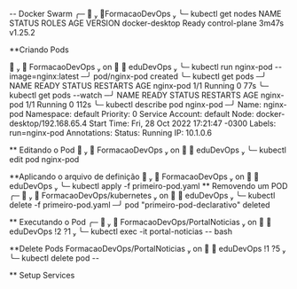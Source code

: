 -- Docker Swarm
╭─   FormacaoDevOps 
╰─ kubectl get nodes
NAME             STATUS   ROLES           AGE     VERSION
docker-desktop   Ready    control-plane   3m47s   v1.25.2

**Criando Pods

    FormacaoDevOps  on   eduDevOps 
╰─ kubectl run nginx-pod --image=nginx:latest                                               ─╯
pod/nginx-pod created
╰─ kubectl get pods                                                                         ─╯
NAME        READY   STATUS    RESTARTS   AGE
nginx-pod   1/1     Running   0          77s
╰─ kubectl get pods --watch                                                                 ─╯
NAME        READY   STATUS    RESTARTS   AGE
nginx-pod   1/1     Running   0          112s
╰─ kubectl describe pod nginx-pod                                                           ─╯
Name:             nginx-pod
Namespace:        default
Priority:         0
Service Account:  default
Node:             docker-desktop/192.168.65.4
Start Time:       Fri, 28 Oct 2022 17:21:47 -0300
Labels:           run=nginx-pod
Annotations:      <none>
Status:           Running
IP:               10.1.0.6

** Editando o Pod
    FormacaoDevOps  on   eduDevOps 
╰─ kubectl edit pod nginx-pod

**Aplicando o arquivo de definição
    FormacaoDevOps  on   eduDevOps 
╰─ kubectl apply -f primeiro-pod.yaml
** Removendo um POD
╭─    FormacaoDevOps/kubernetes  on   eduDevOps 
╰─ kubectl delete -f primeiro-pod.yaml                                                      ─╯
pod "primeiro-pod-declarativo" deleted

** Executando o Pod
╭─    FormacaoDevOps/PortalNoticias  on   eduDevOps !2 ?1 
╰─ kubectl exec -it portal-noticias -- bash

**Delete Pods
FormacaoDevOps/PortalNoticias  on   eduDevOps !1 ?5 
╰─ kubectl delete pod --

** Setup Services